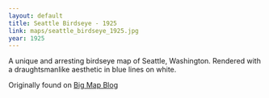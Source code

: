 ```yaml
---
layout: default
title: Seattle Birdseye - 1925
link: maps/seattle_birdseye_1925.jpg
year: 1925
---
```


A unique and arresting birdseye map of Seattle, Washington. Rendered with a draughtsmanlike aesthetic in blue lines on white.

Originally found on [Big Map Blog](http://www.bigmapblog.com/2012/polands-birdseye-map-of-seattle-1925/)
